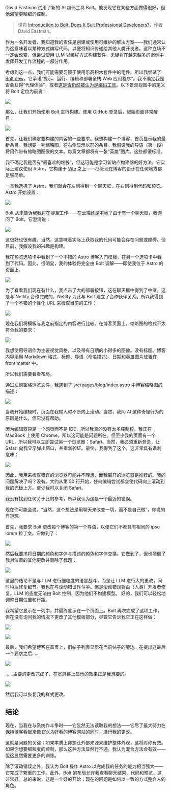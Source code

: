 
<!--
title: AI编码工具Bolt：是神器还是鸡肋？
cover: https://cdn.thenewstack.io/media/2025/02/16baf448-alex-shuper-ilywf8exiem-unsplashb.jpg
-->

David Eastman 试用了新的 AI 编码工具 Bolt。他发现它在某些方面做得很好，但他渴望更精细的控制。

> 译自 [Introduction to Bolt: Does It Suit Professional Developers?](https://thenewstack.io/introduction-to-bolt-does-it-suit-professional-developers/)，作者 David Eastman。

作为一名开发者，我知道我的责任是创建或使用可维护的解决方案——我们通常认为这意味着以某种方式编写代码，以便将知识传递给其他人类开发者。这种立场不一定会改变，但尝试使用 LLM 以编程方式构建软件，无疑将在越来越多的案例中发挥开发工作流程的一部分作用。

考虑到这一点，我们可能需要习惯于使用乐高积木套件中的组件。所以我尝试了 [Bolt.new](https://Bolt.new)，它承诺“提示、运行、编辑和部署全栈 Web 应用程序”。我不确定我是否会获得“代理体验”，或者[这是否仍然被认为是编码工具](https://thenewstack.io/how-developers-are-using-bolt-a-fast-growing-ai-coding-tool/)。以下景观视图中的定义将 Bolt 定位为前者：

![](https://cdn.thenewstack.io/media/2025/02/372ba7b9-image-1024x576.png)

那么，让我们开始使用 Bolt 进行构建。使用 GitHub 登录后，起始页面非常醒目：

![](https://cdn.thenewstack.io/media/2025/02/38016efe-image-1-1024x843.png)

首先，让我们确定要构建的内容的一些要求。我想构建一个博客，首页显示我的最新条目。我想要一列缩略图，在右侧显示以前的条目。我假设我的导语（第一段）将用作带有缩略图图像的文本。每篇文章都将有一张“英雄”图片。这些都很标准。

我不确定我是否有“最喜欢的堆栈”，但这可能是学习新站点构建器的好方法。它实际上建议使用 Astro，它构建于 [Vite](https://vite.dev/) 之上——尽管现在博客的设计在任何地方都足够简单。

一旦我选择了 Astro，我们就会在左侧得到一个聊天框，在右侧得到代码和预览。Astro 开始设置：

![](https://cdn.thenewstack.io/media/2025/02/5c75cded-image-2-914x1024.png)

Bolt 从未告诉我我将在*哪里*工作——在云端还是本地？由于有一个聊天框，我询问了 Bolt，它澄清说：

![](https://cdn.thenewstack.io/media/2025/02/ccbea912-image-3.png)

这很好也很有趣。当然，这意味着实际上获取我的代码可能会存在问题或障碍。但目前，我假设我的兴趣是构建。

我在预览选项卡中看到了一个不错的 Astro 博客入门模板，在另一个选项卡中看到了代码。因此，很明显，我的体验将完全由 Bolt 调解——即使我位于 Astro 的页面上。

![](https://cdn.thenewstack.io/media/2025/02/2be82619-image-4-1024x276.png)

为了看看我们现在有什么，我点击了大的部署按钮，这在聊天框中得到了中继。这是与 Netlify 合作完成的，Netlify 为此与 Bolt 建立了合作伙伴关系。所以我得到了一个不错的个性化 URL 来检查当前的工作：

![](https://cdn.thenewstack.io/media/2025/02/40998457-image-5-750x1024.png)

现在我们将模板与我之前指定的内容进行比较。在博客页面上，缩略图的格式不太符合我的要求：

![](https://cdn.thenewstack.io/media/2025/02/50443c9e-image-6-1024x723.png)

我想使用导语作为主要视觉风格，以及带有日期的小得多的图像。没有标题。博客内容采用 Markdown 格式，标题、导语（命名描述）、日期和英雄图片放置在 front matter 中。

所以我们需要看看布局。

通过左侧窗格浏览文件，我遇到了 src/pages/blog/index.astro 中博客缩略图的描述：

![](https://cdn.thenewstack.io/media/2025/02/04cbe1dd-image-7.png)

当我开始编辑时，页面在我输入时不断向上滚动。当然，我问 AI 这种奇怪行为的原因是什么，但它没有帮助。

因为编辑器只是一个网页而不是 IDE，所以我真的没有太多控制权。我正在 MacBook 上使用 Chrome，所以这可能是问题所在。但至少我的页面有一个 URL，所以我可以立即尝试另一个浏览器：Safari。当然，我必须重新登录，让 Safari 向我显示弹出窗口，并重新验证。最终，我得到了这个，这非常具有讽刺意味：

![](https://cdn.thenewstack.io/media/2025/02/37bddc59-image-8-300x223.png)

因此，我用来检查错误的浏览器可能并不理想，而我离开的浏览器是推荐的。我的问题解决了吗？没有。大约从第 50 行开始，任何编辑尝试都会使代码向上滚动到我的光标上方。至少我可以关闭 Safari。

我没有找到任何关于此的参考，所以我认为这是一个最近的错误。

现在你可能会说，“当然，这个想法是用聊天来改变一切，而不是自己做”，你说的有道理。

首先，我要求 Bolt 更改每个博客的第一个导语，以便它们不都具有相同的 ipso lorem 拉丁文。它做到了：

![](https://cdn.thenewstack.io/media/2025/02/41cde5de-image-9-1024x582.png)

然后我要求将日期的颜色和字体与描述的颜色和字体交换。它做到了，但也颠倒了我对位置的其他更改并删除了标题：

![](https://cdn.thenewstack.io/media/2025/02/7eccf127-image-11-1024x825.png)

这里的结论不是与 LLM 进行细粒度的语言战斗，而是让 LLM 进行大的更改，同时稍后修复细节。我也在与滚动错误作斗争。但是滚动错误将由（人类）开发者修复。LLM 的态度无法由 Bolt 控制，因为他们不构建模型。
好的，我们可以轻松地调整日期位置和行距。

我希望它显示在一列中，并最终显示在一个页面上。Bolt 再次完成了这项工作，但在没有询问我的情况下更改了其他模板部分，尽管它告诉我它正在这样做：

![](https://cdn.thenewstack.io/media/2025/02/d0377879-image-12.png)

![](https://cdn.thenewstack.io/media/2025/02/48d7e2b2-image-13.png)

最后，我们希望博客在首页上，旧帖子列表显示在当前帖子的旁边。在提出这最后一个要求之后……

![](https://cdn.thenewstack.io/media/2025/02/289f3668-image-14.png)

……主要的更改完成了，在宽屏幕上显示的效果正是我想要的。

![](https://cdn.thenewstack.io/media/2025/02/151b0463-image-15-1024x726.png)

然后我可以恢复我的样式更改。

## 结论

现在，当我在与系统作斗争时——它显然无法读取我的想法——它尽了最大努力在保持博客看起来像*它认为*好看的博客网站的同时，进行我的更改。

这就是问题的关键；如果本质上你想让外部来源来维护整体外观，这将对你有效。如果你想要细粒度的控制，那么这种方法显然行不通。我认为混合方法会有效——但这显然需要更多的训练。

除了滚动错误之外，我认为 Bolt 操作 Astro 以完成我的任务的能力相当强大——它完成了繁重的工作。此外，Bolt 的布局允许我查看聊天结果、代码和预览，这非常好。总的来说，这是一个好的开始；现在的问题是如何以一致的方式整合人的角色。
